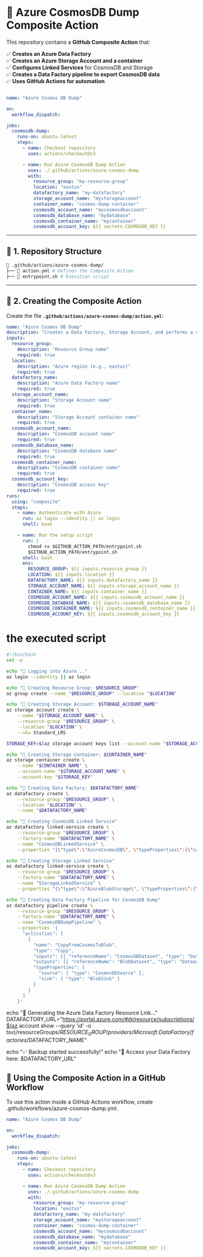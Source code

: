 # 🚀 Azure CosmosDB Dump Composite Action

This repository contains a **GitHub Composite Action** that:

✅ **Creates an Azure Data Factory**  
✅ **Creates an Azure Storage Account and a container**  
✅ **Configures Linked Services** for CosmosDB and Storage  
✅ **Creates a Data Factory pipeline to export CosmosDB data**  
✅ **Uses GitHub Actions for automation**  

```yaml

name: "Azure Cosmos DB Dump"

on:
  workflow_dispatch:

jobs:
  cosmosdb-dump:
    runs-on: ubuntu-latest
    steps:
      - name: Checkout repository
        uses: actions/checkout@v3

      - name: Run Azure CosmosDB Dump Action
        uses: ./.github/actions/azure-cosmos-dump
        with:
          resource_group: "my-resource-group"
          location: "eastus"
          datafactory_name: "my-datafactory"
          storage_account_name: "mystorageaccount"
          container_name: "cosmos-dump-container"
          cosmosdb_account_name: "mycosmosdbaccount"
          cosmosdb_database_name: "mydatabase"
          cosmosdb_container_name: "mycontainer"
          cosmosdb_account_key: ${{ secrets.COSMOSDB_KEY }}

```



---

## 📌 1. Repository Structure

```bash
📂 .github/actions/azure-cosmos-dump/ 
├── 📄 action.yml # Defines the Composite Action
├── 📄 entrypoint.sh # Execution script
```

---

## 🔧 2. Creating the Composite Action
Create the file **`.github/actions/azure-cosmos-dump/action.yml`**:

```yaml
name: "Azure Cosmos DB Dump"
description: "Creates a Data Factory, Storage Account, and performs a dump of CosmosDB using Data Factory"
inputs:
  resource_group:
    description: "Resource Group name"
    required: true
  location:
    description: "Azure region (e.g., eastus)"
    required: true
  datafactory_name:
    description: "Azure Data Factory name"
    required: true
  storage_account_name:
    description: "Storage Account name"
    required: true
  container_name:
    description: "Storage Account container name"
    required: true
  cosmosdb_account_name:
    description: "CosmosDB account name"
    required: true
  cosmosdb_database_name:
    description: "CosmosDB database name"
    required: true
  cosmosdb_container_name:
    description: "CosmosDB container name"
    required: true
  cosmosdb_account_key:
    description: "CosmosDB access key"
    required: true
runs:
  using: "composite"
  steps:
    - name: Authenticate with Azure
      run: az login --identity || az login
      shell: bash

    - name: Run the setup script
      run: |
        chmod +x $GITHUB_ACTION_PATH/entrypoint.sh
        $GITHUB_ACTION_PATH/entrypoint.sh
      shell: bash
      env:
        RESOURCE_GROUP: ${{ inputs.resource_group }}
        LOCATION: ${{ inputs.location }}
        DATAFACTORY_NAME: ${{ inputs.datafactory_name }}
        STORAGE_ACCOUNT_NAME: ${{ inputs.storage_account_name }}
        CONTAINER_NAME: ${{ inputs.container_name }}
        COSMOSDB_ACCOUNT_NAME: ${{ inputs.cosmosdb_account_name }}
        COSMOSDB_DATABASE_NAME: ${{ inputs.cosmosdb_database_name }}
        COSMOSDB_CONTAINER_NAME: ${{ inputs.cosmosdb_container_name }}
        COSMOSDB_ACCOUNT_KEY: ${{ inputs.cosmosdb_account_key }}
```

# the executed script

```bash
#!/bin/bash
set -e

echo "🔹 Logging into Azure..."
az login --identity || az login

echo "🔹 Creating Resource Group: $RESOURCE_GROUP"
az group create --name "$RESOURCE_GROUP" --location "$LOCATION"

echo "🔹 Creating Storage Account: $STORAGE_ACCOUNT_NAME"
az storage account create \
    --name "$STORAGE_ACCOUNT_NAME" \
    --resource-group "$RESOURCE_GROUP" \
    --location "$LOCATION" \
    --sku Standard_LRS

STORAGE_KEY=$(az storage account keys list --account-name "$STORAGE_ACCOUNT_NAME" --resource-group "$RESOURCE_GROUP" --query "[0].value" -o tsv)

echo "🔹 Creating Storage Container: $CONTAINER_NAME"
az storage container create \
    --name "$CONTAINER_NAME" \
    --account-name "$STORAGE_ACCOUNT_NAME" \
    --account-key "$STORAGE_KEY"

echo "🔹 Creating Data Factory: $DATAFACTORY_NAME"
az datafactory create \
    --resource-group "$RESOURCE_GROUP" \
    --location "$LOCATION" \
    --name "$DATAFACTORY_NAME"

echo "🔹 Creating CosmosDB Linked Service"
az datafactory linked-service create \
    --resource-group "$RESOURCE_GROUP" \
    --factory-name "$DATAFACTORY_NAME" \
    --name "CosmosDBLinkedService" \
    --properties "{\"type\":\"AzureCosmosDB\", \"typeProperties\":{\"connectionString\":\"AccountEndpoint=https://${COSMOSDB_ACCOUNT_NAME}.documents.azure.com:443/;AccountKey=${COSMOSDB_ACCOUNT_KEY};\"}}"

echo "🔹 Creating Storage Linked Service"
az datafactory linked-service create \
    --resource-group "$RESOURCE_GROUP" \
    --factory-name "$DATAFACTORY_NAME" \
    --name "StorageLinkedService" \
    --properties "{\"type\":\"AzureBlobStorage\", \"typeProperties\":{\"connectionString\":\"DefaultEndpointsProtocol=https;AccountName=${STORAGE_ACCOUNT_NAME};AccountKey=${STORAGE_KEY};EndpointSuffix=core.windows.net\"}}"

echo "🔹 Creating Data Factory Pipeline for CosmosDB Dump"
az datafactory pipeline create \
    --resource-group "$RESOURCE_GROUP" \
    --factory-name "$DATAFACTORY_NAME" \
    --name "CosmosDBDumpPipeline" \
    --properties '{
      "activities": [
        {
          "name": "CopyFromCosmosToBlob",
          "type": "Copy",
          "inputs": [{ "referenceName": "CosmosDBDataset", "type": "DatasetReference" }],
          "outputs": [{ "referenceName": "BlobDataset", "type": "DatasetReference" }],
          "typeProperties": {
            "source": { "type": "CosmosDbSource" },
            "sink": { "type": "BlobSink" }
          }
        }
      ]
    }'
```

echo "🔹 Generating the Azure Data Factory Resource Link..."
DATAFACTORY_URL="https://portal.azure.com/#@/resource/subscriptions/$(az account show --query 'id' -o tsv)/resourceGroups/$RESOURCE_GROUP/providers/Microsoft.DataFactory/factories/$DATAFACTORY_NAME"

echo "✅ Backup started successfully!"
echo "🔗 Access your Data Factory here: $DATAFACTORY_URL"


## 🚀  Using the Composite Action in a GitHub Workflow

To use this action inside a GitHub Actions workflow, create .github/workflows/azure-cosmos-dump.yml:

```yaml
name: "Azure Cosmos DB Dump"

on:
  workflow_dispatch:

jobs:
  cosmosdb-dump:
    runs-on: ubuntu-latest
    steps:
      - name: Checkout repository
        uses: actions/checkout@v3

      - name: Run Azure CosmosDB Dump Action
        uses: ./.github/actions/azure-cosmos-dump
        with:
          resource_group: "my-resource-group"
          location: "eastus"
          datafactory_name: "my-datafactory"
          storage_account_name: "mystorageaccount"
          container_name: "cosmos-dump-container"
          cosmosdb_account_name: "mycosmosdbaccount"
          cosmosdb_database_name: "mydatabase"
          cosmosdb_container_name: "mycontainer"
          cosmosdb_account_key: ${{ secrets.COSMOSDB_KEY }}
```
